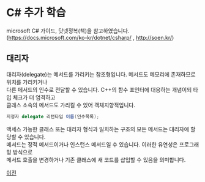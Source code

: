 # C# 추가 학습

microsoft C# 가이드, 닷넷정복(책)을 참고하였습니다.</br>
(https://docs.microsoft.com/ko-kr/dotnet/csharp/ , http://soen.kr/)

## 대리자
대리자(delegate)는 메서드를 가리키는 참조형입니다. 메서드도 메모리에 존재하므로 위치를 가리키거나</br>
다른 메서드의 인수로 전달할 수 있습니다. C++의 함수 포인터에 대응하는 개념이되 타입 체크가 더 엄격하고</br>
클래스 소속의 메서드도 가리킬 수 있어 객체지향적입니다.

```csharp
지정자 delegate 리턴타입 이름(인수목록);
```

액세스 가능한 클래스 또는 대리자 형식과 일치하는 구조의 모든 메서드는 대리자에 할당할 수 있습니다.</br>
메서드는 정적 메서드이거나 인스턴스 메서드일 수 있습니다. 이러한 유연성은 프로그래밍 방식으로</br>
메서드 호출을 변경하거나 기존 클래스에 새 코드를 삽입할 수 있음을 의미합니다.


[이전](https://github.com/1994wjdwodbs/StudyCSharp21)
